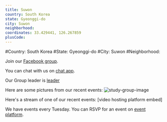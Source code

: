 ```yaml
---
title: Suwon
country: South Korea
state: Gyeonggi-do
city: Suwon
neighborhood: 
coordinates: 33.429441, 126.267859
plusCode:
---
```


#Country: South Korea
#State: Gyeonggi-do
#City: Suwon
#Neighborhood: 

Join our [Facebook group](https://www.facebook.com/groups/free.code.camp.suwon).

You can chat with us on [chat app](URL).

Our Group leader is [leader](URL)

Here are some pictures from our recent events:
![study-group-image](https://scontent-icn1-1.xx.fbcdn.net/v/t1.0-9/27336804_1772058879494380_8578724638051911418_n.jpg?oh=c879cf78683b5d49093922ed9007b452&oe=5AE6EE5F)

Here's a stream of one of our recent events:
[video hosting platform embed]

We have events every Tuesday. You can RSVP for an event on [event platform](URL).
